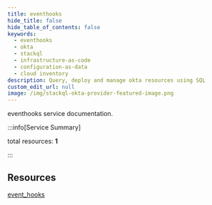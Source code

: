 ```yaml
---
title: eventhooks
hide_title: false
hide_table_of_contents: false
keywords:
  - eventhooks
  - okta
  - stackql
  - infrastructure-as-code
  - configuration-as-data
  - cloud inventory
description: Query, deploy and manage okta resources using SQL
custom_edit_url: null
image: /img/stackql-okta-provider-featured-image.png
---
```


eventhooks service documentation.

:::info[Service Summary]

total resources: __1__  

:::

## Resources
<div class="row">
<div class="providerDocColumn">
<a href="/services/eventhooks/event_hooks/">event_hooks</a>
</div>
<div class="providerDocColumn">

</div>
</div>